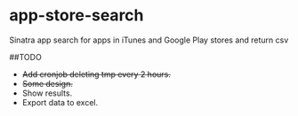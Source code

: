 app-store-search
================

Sinatra app search for apps in iTunes and Google Play stores and return csv

##TODO
* ~~Add cronjob deleting tmp every 2 hours.~~
* ~~Some design.~~
* Show results.
* Export data to excel.